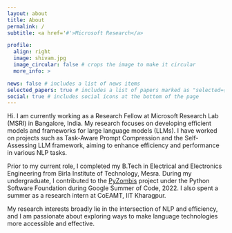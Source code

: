 ```yaml
---
layout: about
title: About
permalink: /
subtitle: <a href='#'>Microsoft Research</a>

profile:
  align: right
  image: shivam.jpg
  image_circular: false # crops the image to make it circular
  more_info: >

news: false # includes a list of news items
selected_papers: true # includes a list of papers marked as "selected={true}"
social: true # includes social icons at the bottom of the page
---
```


Hi. I am currently working as a Research Fellow at Microsoft Research Lab (MSRI) in Bangalore, India. My research focuses on developing efficient models and frameworks for large language models (LLMs). I have worked on projects such as Task-Aware Prompt Compression and the Self-Assessing LLM framework, aiming to enhance efficiency and performance in various NLP tasks.

Prior to my current role, I completed my B.Tech in Electrical and Electronics Engineering from Birla Institute of Technology, Mesra. During my undergraduate, I contributed to the [PyZombis](https://github.com/PyAr/PyZombis) project under the Python Software Foundation during Google Summer of Code, 2022. I also spent a summer as a research intern at CoEAMT, IIT Kharagpur.

My research interests broadly lie in the intersection of NLP and efficiency, and I am passionate about exploring ways to make language technologies more accessible and effective.

